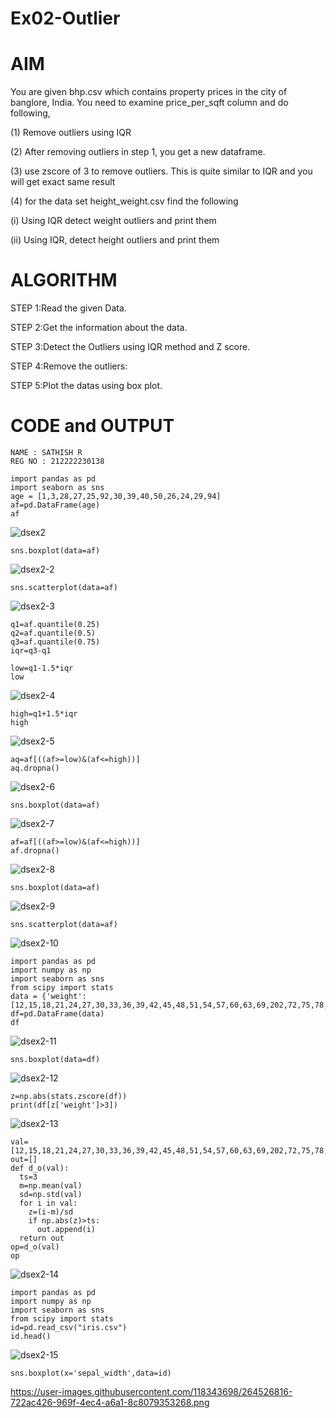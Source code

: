# Ex02-Outlier
# AIM
You are given bhp.csv which contains property prices in the city of banglore, India. You need to examine price_per_sqft column and do following,

(1) Remove outliers using IQR

(2) After removing outliers in step 1, you get a new dataframe.

(3) use zscore of 3 to remove outliers. This is quite similar to IQR and you will get exact same result

(4) for the data set height_weight.csv find the following

(i) Using IQR detect weight outliers and print them

(ii) Using IQR, detect height outliers and print them

# ALGORITHM
STEP 1:Read the given Data.

STEP 2:Get the information about the data.

STEP 3:Detect the Outliers using IQR method and Z score.

STEP 4:Remove the outliers:

STEP 5:Plot the datas using box plot.

# CODE and OUTPUT
```
NAME : SATHISH R
REG NO : 212222230138
```
```
import pandas as pd
import seaborn as sns
age = [1,3,28,27,25,92,30,39,40,50,26,24,29,94]
af=pd.DataFrame(age)
af
```
![dsex2](https://github.com/r-sathish-02/ODD2023---Datascience---Ex-02/assets/118787261/9de4e4dc-7621-4814-9a7c-0d6ab02592c1)

```
sns.boxplot(data=af)
```
![dsex2-2](https://github.com/r-sathish-02/ODD2023---Datascience---Ex-02/assets/118787261/dba8939d-fca8-41d6-a889-d9ead4ed807e)

```
sns.scatterplot(data=af)
```
![dsex2-3](https://github.com/r-sathish-02/ODD2023---Datascience---Ex-02/assets/118787261/effab3ce-bb80-4382-bdda-e75ebdae84fe)

```
q1=af.quantile(0.25)
q2=af.quantile(0.5)
q3=af.quantile(0.75)
iqr=q3-q1
```
```
low=q1-1.5*iqr
low
```
![dsex2-4](https://github.com/r-sathish-02/ODD2023---Datascience---Ex-02/assets/118787261/3590f2f1-b170-4b7e-8ef7-6d53514e4cf1)

```
high=q1+1.5*iqr
high
```
![dsex2-5](https://github.com/r-sathish-02/ODD2023---Datascience---Ex-02/assets/118787261/233193f0-dc9f-4e96-956e-3741407a7ad1)

```
aq=af[((af>=low)&(af<=high))]
aq.dropna()
```
![dsex2-6](https://github.com/r-sathish-02/ODD2023---Datascience---Ex-02/assets/118787261/75f11fc4-f4e2-41ff-b378-ae686570d195)

```
sns.boxplot(data=af)
```
![dsex2-7](https://github.com/r-sathish-02/ODD2023---Datascience---Ex-02/assets/118787261/306afc32-4873-4f76-95a9-d10655504295)

```
af=af[((af>=low)&(af<=high))]
af.dropna()
```
![dsex2-8](https://github.com/r-sathish-02/ODD2023---Datascience---Ex-02/assets/118787261/5feea074-1075-49b3-91b8-7ba0d911db30)

```
sns.boxplot(data=af)
```
![dsex2-9](https://github.com/r-sathish-02/ODD2023---Datascience---Ex-02/assets/118787261/4c028917-fbfe-4e1e-a86a-abf532f99e7b)

```
sns.scatterplot(data=af)
```
![dsex2-10](https://github.com/r-sathish-02/ODD2023---Datascience---Ex-02/assets/118787261/5994cf20-8646-4542-8f46-f8f141e136c8)

```
import pandas as pd
import numpy as np
import seaborn as sns
from scipy import stats
data = {'weight':[12,15,18,21,24,27,30,33,36,39,42,45,48,51,54,57,60,63,69,202,72,75,78,81,84,232,87,90,93,96,99,258]}
df=pd.DataFrame(data)
df
```
![dsex2-11](https://github.com/r-sathish-02/ODD2023---Datascience---Ex-02/assets/118787261/a5d32596-f371-4605-bf58-f187cf8dad19)

```
sns.boxplot(data=df)
```
![dsex2-12](https://github.com/r-sathish-02/ODD2023---Datascience---Ex-02/assets/118787261/68c4d57c-4a47-4cf5-ac9b-618025c70b8a)

```
z=np.abs(stats.zscore(df))
print(df[z['weight']>3])
```
![dsex2-13](https://github.com/r-sathish-02/ODD2023---Datascience---Ex-02/assets/118787261/ce3c06fd-dc9d-4641-8cb6-2d2db20847f2)

```
val=[12,15,18,21,24,27,30,33,36,39,42,45,48,51,54,57,60,63,69,202,72,75,78,81,84,232,87,90,93,96,99,258]
out=[]
def d_o(val):
  ts=3
  m=np.mean(val)
  sd=np.std(val)
  for i in val:
    z=(i-m)/sd
    if np.abs(z)>ts:
      out.append(i)
  return out
op=d_o(val)
op
```
![dsex2-14](https://github.com/r-sathish-02/ODD2023---Datascience---Ex-02/assets/118787261/d26d5676-1c50-4912-bc53-39981ec130aa)

```
import pandas as pd
import numpy as np
import seaborn as sns
from scipy import stats
id=pd.read_csv("iris.csv")
id.head()
```
![dsex2-15](https://github.com/r-sathish-02/ODD2023---Datascience---Ex-02/assets/118787261/2ffda100-d3a3-4612-9016-228670add6d6)

```
sns.boxplot(x='sepal_width',data=id)
```
https://user-images.githubusercontent.com/118343698/264526816-722ac426-969f-4ec4-a6a1-8c8079353268.png
